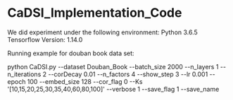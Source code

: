 # CaDSI_Implementation_Code
We did experiment under the following environment:
Python 3.6.5
Tensorflow Version: 1.14.0

Running example for douban book data set:

python CaDSI.py --dataset Douban_Book --batch_size 2000 --n_layers 1 --n_iterations 2 --corDecay 0.01 --n_factors 4 --show_step 3 --lr 0.001 --epoch 100 --embed_size 128 --cor_flag 0  --Ks '[10,15,20,25,30,35,40,60,80,100]' --verbose 1 --save_flag 1 --save_name
